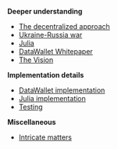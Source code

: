 **Deeper understanding**

* [The decentralized approach](main/whyDecentralizedApproach.md)
* [Ukraine-Russia war](main/ukraineRussiaWar.md)
* [Julia](main/juliaWhitepaper.md)
* [DataWallet Whitepaper](main/dataWalletWhitepaper.md)
* [The Vision](vision.md)

**Implementation details**

* [DataWallet implementation](main/DataWalletImpl.md)
* [Julia implementation](main/JuliaImpl.md)
* [Testing](testing.md)

**Miscellaneous**
- [Intricate matters](intricateMatters/readme.md)